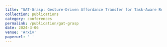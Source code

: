 ```yaml
---
title: "GAT-Grasp: Gesture-Driven Affordance Transfer for Task-Aware Robotic Grasping"
collection: publications
category: conferences
permalink: /publication/gat-grasp
date: 2024-3-06
venue: 'Arxiv'
paperurl: ' ' 
---
```


